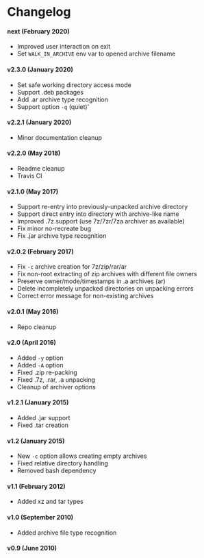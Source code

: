 # Changelog


#### next (February 2020)

 - Improved user interaction on exit
 - Set `WALK_IN_ARCHIVE` env var to opened archive filename

#### v2.3.0 (January 2020)

 - Set safe working directory access mode
 - Support .deb packages
 - Add .ar archive type recognition
 - Support option `-q` (quiet)'

#### v2.2.1 (January 2020)

 - Minor documentation cleanup

#### v2.2.0 (May 2018)

 - Readme cleanup
 - Travis CI

#### v2.1.0 (May 2017)

 - Support re-entry into previously-unpacked archive directory
 - Support direct entry into directory with archive-like name
 - Improved .7z support (use 7z/7zr/7za archiver as available)
 - Fix minor no-recreate bug
 - Fix .jar archive type recognition

#### v2.0.2 (February 2017)

 - Fix `-c` archive creation for 7z/zip/rar/ar
 - Fix non-root extracting of zip archives with different file owners
 - Preserve owner/mode/timestamps in .a archives (ar)
 - Delete incompletely unpacked directories on unpacking errors
 - Correct error message for non-existing archives

#### v2.0.1 (May 2016)

 - Repo cleanup

#### v2.0 (April 2016)

 - Added `-y` option
 - Added `-A` option
 - Fixed .zip re-packing
 - Fixed .7z, .rar, .a unpacking
 - Cleanup of archiver options

#### v1.2.1 (January 2015)

 - Added .jar support
 - Fixed .tar creation

#### v1.2 (January 2015)

 - New `-c` option allows creating empty archives
 - Fixed relative directory handling
 - Removed bash dependency

#### v1.1 (February 2012)

 - Added xz and tar types

#### v1.0 (September 2010)

 - Added archive file type recognition

#### v0.9 (June 2010)

